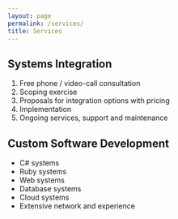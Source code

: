 ```yaml
---
layout: page
permalink: /services/
title: Services
---
```


## Systems Integration

1. Free phone / video-call consultation
1. Scoping exercise
1. Proposals for integration options with pricing
1. Implementation
1. Ongoing services, support and maintenance

## Custom Software Development

* C# systems
* Ruby systems
* Web systems
* Database systems
* Cloud systems
* Extensive network and experience

